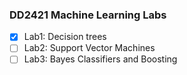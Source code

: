 ### DD2421 Machine Learning Labs
- [x] Lab1: Decision trees
- [ ] Lab2: Support Vector Machines
- [ ] Lab3: Bayes Classifiers and Boosting
